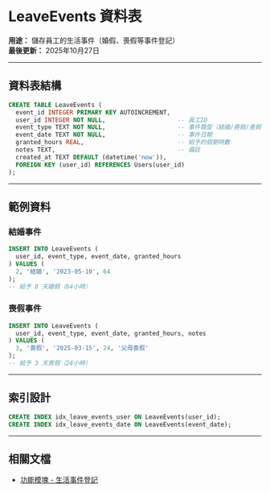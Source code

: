 # LeaveEvents 資料表

**用途：** 儲存員工的生活事件（婚假、喪假等事件登記）  
**最後更新：** 2025年10月27日

---

## 資料表結構

```sql
CREATE TABLE LeaveEvents (
  event_id INTEGER PRIMARY KEY AUTOINCREMENT,
  user_id INTEGER NOT NULL,                    -- 員工ID
  event_type TEXT NOT NULL,                    -- 事件類型（結婚/喪假/產假等）
  event_date TEXT NOT NULL,                    -- 事件日期
  granted_hours REAL,                          -- 給予的假期時數
  notes TEXT,                                  -- 備註
  created_at TEXT DEFAULT (datetime('now')),
  FOREIGN KEY (user_id) REFERENCES Users(user_id)
);
```

---

## 範例資料

### 結婚事件
```sql
INSERT INTO LeaveEvents (
  user_id, event_type, event_date, granted_hours
) VALUES (
  2, '結婚', '2023-05-10', 64
);
-- 給予 8 天婚假（64小時）
```

### 喪假事件
```sql
INSERT INTO LeaveEvents (
  user_id, event_type, event_date, granted_hours, notes
) VALUES (
  3, '喪假', '2025-03-15', 24, '父母喪假'
);
-- 給予 3 天喪假（24小時）
```

---

## 索引設計

```sql
CREATE INDEX idx_leave_events_user ON LeaveEvents(user_id);
CREATE INDEX idx_leave_events_date ON LeaveEvents(event_date);
```

---

## 相關文檔

- [功能模塊 - 生活事件登記](../../功能模塊/12-生活事件登記.md)





